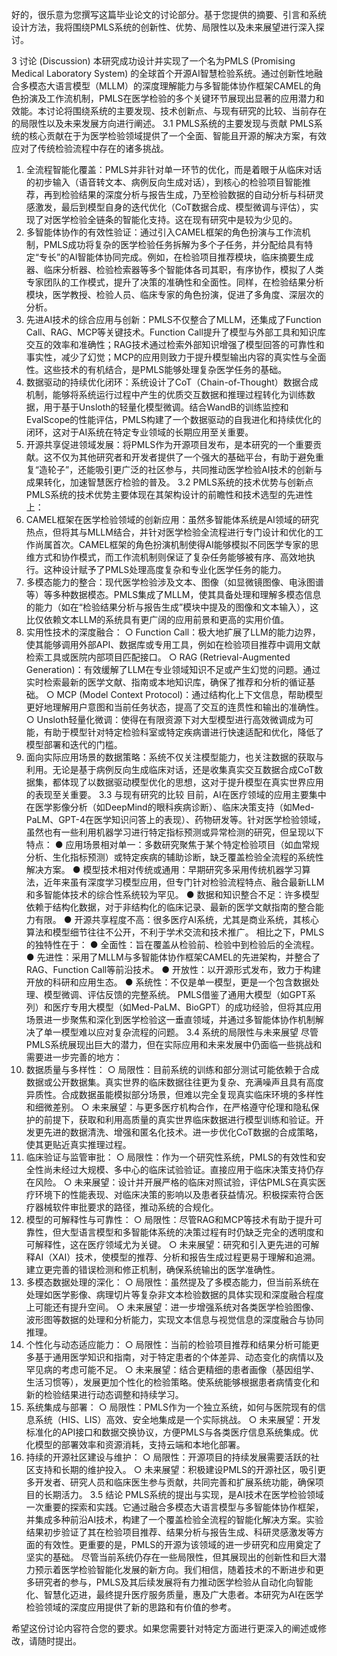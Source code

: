好的，很乐意为您撰写这篇毕业论文的讨论部分。基于您提供的摘要、引言和系统设计方法，我将围绕PMLS系统的创新性、优势、局限性以及未来展望进行深入探讨。

3 讨论 (Discussion)
本研究成功设计并实现了一个名为PMLS (Promising Medical Laboratory System) 的全球首个开源AI智慧检验系统。通过创新性地融合多模态大语言模型（MLLM）的深度理解能力与多智能体协作框架CAMEL的角色扮演及工作流机制，PMLS在医学检验的多个关键环节展现出显著的应用潜力和效能。本讨论将围绕系统的主要发现、技术创新点、与现有研究的比较、当前存在的局限性以及未来发展方向进行阐述。
3.1 PMLS系统的主要发现与贡献
PMLS系统的核心贡献在于为医学检验领域提供了一个全面、智能且开源的解决方案，有效应对了传统检验流程中存在的诸多挑战。
1. 全流程智能化覆盖：PMLS并非针对单一环节的优化，而是着眼于从临床对话的初步输入（语音转文本、病例反向生成对话），到核心的检验项目智能推荐，再到检验结果的深度分析与报告生成，乃至检验数据的自动分析与科研灵感激发，最后到模型自身的迭代优化（CoT数据合成、模型微调与评估），实现了对医学检验全链条的智能化支持。这在现有研究中是较为少见的。
2. 多智能体协作的有效性验证：通过引入CAMEL框架的角色扮演与工作流机制，PMLS成功将复杂的医学检验任务拆解为多个子任务，并分配给具有特定“专长”的AI智能体协同完成。例如，在检验项目推荐模块，临床摘要生成器、临床分析器、检验检索器等多个智能体各司其职，有序协作，模拟了人类专家团队的工作模式，提升了决策的准确性和全面性。同样，在检验结果分析模块，医学教授、检验人员、临床专家的角色扮演，促进了多角度、深层次的分析。
3. 先进AI技术的综合应用与创新：PMLS不仅整合了MLLM，还集成了Function Call、RAG、MCP等关键技术。Function Call提升了模型与外部工具和知识库交互的效率和准确性；RAG技术通过检索外部知识增强了模型回答的可靠性和事实性，减少了幻觉；MCP的应用则致力于提升模型输出内容的真实性与全面性。这些技术的有机结合，是PMLS能够处理复杂医学任务的基础。
4. 数据驱动的持续优化闭环：系统设计了CoT（Chain-of-Thought）数据合成机制，能够将系统运行过程中产生的优质交互数据和推理过程转化为训练数据，用于基于Unsloth的轻量化模型微调。结合WandB的训练监控和EvalScope的性能评估，PMLS构建了一个数据驱动的自我进化和持续优化的闭环，这对于AI系统在特定专业领域的长期应用至关重要。
5. 开源共享促进领域发展：将PMLS作为开源项目发布，是本研究的一个重要贡献。这不仅为其他研究者和开发者提供了一个强大的基础平台，有助于避免重复“造轮子”，还能吸引更广泛的社区参与，共同推动医学检验AI技术的创新与成果转化，加速智慧医疗检验的普及。
3.2 PMLS系统的技术优势与创新点
PMLS系统的技术优势主要体现在其架构设计的前瞻性和技术选型的先进性上：
1. CAMEL框架在医学检验领域的创新应用：虽然多智能体系统是AI领域的研究热点，但将其与MLLM结合，并针对医学检验全流程进行专门设计和优化的工作尚属首次。CAMEL框架的角色扮演机制使得AI能够模拟不同医学专家的思维方式和协作模式，而工作流机制则保证了复杂任务能够被有序、高效地执行。这种设计赋予了PMLS处理高度复杂和专业化医学任务的能力。
2. 多模态能力的整合：现代医学检验涉及文本、图像（如显微镜图像、电泳图谱等）等多种数据模态。PMLS集成了MLLM，使其具备处理和理解多模态信息的能力（如在“检验结果分析与报告生成”模块中提及的图像和文本输入），这比仅依赖文本LLM的系统具有更广阔的应用前景和更高的实用价值。
3. 实用性技术的深度融合：
  ○ Function Call：极大地扩展了LLM的能力边界，使其能够调用外部API、数据库或专用工具，例如在检验项目推荐中调用文献检索工具或医院内部项目匹配接口。
  ○ RAG (Retrieval-Augmented Generation)：有效缓解了LLM在专业领域知识不足或产生幻觉的问题。通过实时检索最新的医学文献、指南或本地知识库，确保了推荐和分析的循证基础。
  ○ MCP (Model Context Protocol)：通过结构化上下文信息，帮助模型更好地理解用户意图和当前任务状态，提高了交互的连贯性和输出的准确性。
  ○ Unsloth轻量化微调：使得在有限资源下对大型模型进行高效微调成为可能，有助于模型针对特定检验科室或特定疾病谱进行快速适配和优化，降低了模型部署和迭代的门槛。
4. 面向实际应用场景的数据策略：系统不仅关注模型能力，也关注数据的获取与利用。无论是基于病例反向生成临床对话，还是收集真实交互数据合成CoT数据集，都体现了以数据驱动模型优化的思想，这对于提升模型在真实世界应用的表现至关重要。
3.3 与现有研究的比较
目前，AI在医疗领域的应用主要集中在医学影像分析（如DeepMind的眼科疾病诊断）、临床决策支持（如Med-PaLM、GPT-4在医学知识问答上的表现）、药物研发等。针对医学检验领域，虽然也有一些利用机器学习进行特定指标预测或异常检测的研究，但呈现以下特点：
● 应用场景相对单一：多数研究聚焦于某个特定检验项目（如血常规分析、生化指标预测）或特定疾病的辅助诊断，缺乏覆盖检验全流程的系统性解决方案。
● 模型技术相对传统或通用：早期研究多采用传统机器学习算法，近年来虽有深度学习模型应用，但专门针对检验流程特点、融合最新LLM和多智能体技术的综合性系统较为罕见。
● 数据和知识整合不足：许多模型依赖于结构化数据，对于非结构化的临床记录、最新的医学文献指南的整合能力有限。
● 开源共享程度不高：很多医疗AI系统，尤其是商业系统，其核心算法和模型细节往往不公开，不利于学术交流和技术推广。
相比之下，PMLS的独特性在于：
● 全面性：旨在覆盖从检验前、检验中到检验后的全流程。
● 先进性：采用了MLLM与多智能体协作框架CAMEL的先进架构，并整合了RAG、Function Call等前沿技术。
● 开放性：以开源形式发布，致力于构建开放的科研和应用生态。
● 系统性：不仅是单一模型，更是一个包含数据处理、模型微调、评估反馈的完整系统。
PMLS借鉴了通用大模型（如GPT系列）和医疗专用大模型（如Med-PaLM、BioGPT）的成功经验，但将其应用场景进一步聚焦和深化到医学检验这一垂直领域，并通过多智能体协作机制解决了单一模型难以应对复杂流程的问题。
3.4 系统的局限性与未来展望
尽管PMLS系统展现出巨大的潜力，但在实际应用和未来发展中仍面临一些挑战和需要进一步完善的地方：
1. 数据质量与多样性：
  ○ 局限性：目前系统的训练和部分测试可能依赖于合成数据或公开数据集。真实世界的临床数据往往更为复杂、充满噪声且具有高度异质性。合成数据虽能模拟部分场景，但难以完全复现真实临床环境的多样性和细微差别。
  ○ 未来展望：与更多医疗机构合作，在严格遵守伦理和隐私保护的前提下，获取和利用高质量的真实世界临床数据进行模型训练和验证。开发更先进的数据清洗、增强和匿名化技术。进一步优化CoT数据的合成策略，使其更贴近真实推理过程。
2. 临床验证与监管审批：
  ○ 局限性：作为一个研究性系统，PMLS的有效性和安全性尚未经过大规模、多中心的临床试验验证。直接应用于临床决策支持仍存在风险。
  ○ 未来展望：设计并开展严格的临床对照试验，评估PMLS在真实医疗环境下的性能表现、对临床决策的影响以及患者获益情况。积极探索符合医疗器械软件审批要求的路径，推动系统的合规化。
3. 模型的可解释性与可靠性：
  ○ 局限性：尽管RAG和MCP等技术有助于提升可靠性，但大型语言模型和多智能体系统的决策过程有时仍缺乏完全的透明度和可解释性，这在医疗领域尤为关键。
  ○ 未来展望：研究和引入更先进的可解释AI（XAI）技术，使模型的推荐、分析和报告生成过程更易于理解和追溯。建立更完善的错误检测和修正机制，确保系统输出的医学准确性。
4. 多模态数据处理的深化：
  ○ 局限性：虽然提及了多模态能力，但当前系统在处理如医学影像、病理切片等复杂非文本检验数据的具体实现和深度融合程度上可能还有提升空间。
  ○ 未来展望：进一步增强系统对各类医学检验图像、波形图等数据的处理和分析能力，实现文本信息与视觉信息的深度融合与协同推理。
5. 个性化与动态适应能力：
  ○ 局限性：当前的检验项目推荐和结果分析可能更多基于通用医学知识和指南，对于特定患者的个体差异、动态变化的病情以及罕见病的考虑可能不足。
  ○ 未来展望：结合更精细的患者画像（基因组学、生活习惯等），发展更加个性化的检验策略。使系统能够根据患者病情变化和新的检验结果进行动态调整和持续学习。
6. 系统集成与部署：
  ○ 局限性：PMLS作为一个独立系统，如何与医院现有的信息系统（HIS、LIS）高效、安全地集成是一个实际挑战。
  ○ 未来展望：开发标准化的API接口和数据交换协议，方便PMLS与各类医疗信息系统集成。优化模型的部署效率和资源消耗，支持云端和本地化部署。
7. 持续的开源社区建设与维护：
  ○ 局限性：开源项目的持续发展需要活跃的社区支持和长期的维护投入。
  ○ 未来展望：积极建设PMLS的开源社区，吸引更多开发者、研究人员和临床医生参与贡献，共同完善和扩展系统功能，确保项目的长期活力。
3.5 结论
PMLS系统的提出与实现，是AI技术在医学检验领域一次重要的探索和实践。它通过融合多模态大语言模型与多智能体协作框架，并集成多种前沿AI技术，构建了一个覆盖检验全流程的智能化解决方案。实验结果初步验证了其在检验项目推荐、结果分析与报告生成、科研灵感激发等方面的有效性。更重要的是，PMLS的开源为该领域的进一步研究和应用奠定了坚实的基础。
尽管当前系统仍存在一些局限性，但其展现出的创新性和巨大潜力预示着医学检验智能化发展的新方向。我们相信，随着技术的不断进步和更多研究者的参与，PMLS及其后续发展将有力推动医学检验从自动化向智能化、智慧化迈进，最终提升医疗服务质量，惠及广大患者。本研究为AI在医学检验领域的深度应用提供了新的思路和有价值的参考。

希望这份讨论内容符合您的要求。如果您需要针对特定方面进行更深入的阐述或修改，请随时提出。